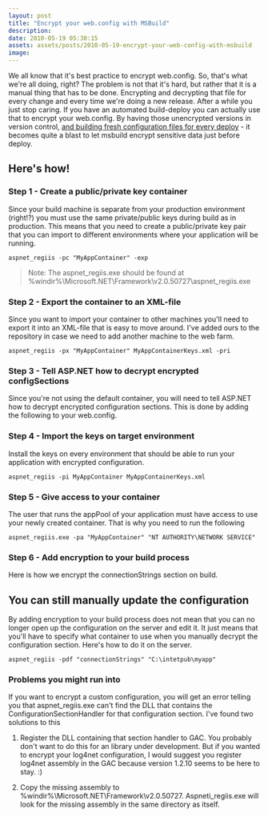 ```yaml
---
layout: post
title: "Encrypt your web.config with MSBuild"
description:
date: 2010-05-19 05:30:15
assets: assets/posts/2010-05-19-encrypt-your-web-config-with-msbuild
image: 
---
```


We all know that it's best practice to encrypt web.config. So, that's what we're all doing, right?  The problem is not that it's hard, but rather that it is a manual thing that has to be done. Encrypting and decrypting that file for every change and every time we're doing a new release. After a while you just stop caring.  If you have an automated build-deploy you can actually use that to encrypt your web.config. By having those unencrypted versions in version control, <a href="/2010/01/28/transforming-an-app-config-file.html">and building fresh configuration files for every deploy</a> - it becomes quite a blast to let msbuild encrypt sensitive data just before deploy.

## Here's how!

### Step 1 - Create a public/private key container

Since your build machine is separate from your production environment (right!?) you must use the same private/public keys during build as in production. This means that you need to create a public/private key pair that you can import to different environments where your application will be running.

```
aspnet_regiis -pc "MyAppContainer" -exp
```

> Note: The aspnet\_regiis.exe should be found at %windir%\Microsoft.NET\Framework\v2.0.50727\aspnet\_regiis.exe

### Step 2 - Export the container to an XML-file

Since you want to import your container to other machines you'll need to export it into an XML-file that is easy to move around. I've added ours to the repository in case we need to add another machine to the web farm.

```
aspnet_regiis -px "MyAppContainer" MyAppContainerKeys.xml -pri
```

### Step 3 - Tell ASP.NET how to decrypt encrypted configSections

Since you're not using the default container, you will need to tell ASP.NET how to decrypt encrypted configuration sections. This is done by adding the following to your web.config.

<script src="https://gist.github.com/miklund/84d6657c11a16df918de.js?file=Web.config.xml"></script>

### Step 4 - Import the keys on target environment

Install the keys on every environment that should be able to run your application with encrypted configuration.

```
aspnet_regiis -pi MyAppContainer MyAppContainerKeys.xml
```

### Step 5 - Give access to your container

The user that runs the appPool of your application must have access to use your newly created container. That is why you need to run the following

```
aspnet_regiis.exe -pa "MyAppContainer" "NT AUTHORITY\NETWORK SERVICE"
```

### Step 6 - Add encryption to your build process

Here is how we encrypt the connectionStrings section on build.

<script src="https://gist.github.com/miklund/84d6657c11a16df918de.js?file=Project.csproj.xml"></script>

## You can still manually update the configuration

By adding encryption to your build process does not mean that you can no longer open up the configuration on the server and edit it. It just means that you'll have to specify what container to use when you manually decrypt the configuration section. Here's how to do it on the server.

```
aspnet_regiis -pdf "connectionStrings" "C:\intetpub\myapp"
```

### Problems you might run into

If you want to encrypt a custom configuration, you will get an error telling you that aspnet\_regiis.exe can't find the DLL that contains the ConfigurationSectionHandler for that configuration section. I've found two solutions to this

1. Register the DLL containing that section handler to GAC. You probably don't want to do this for an library under development. But if you wanted to encrypt your log4net configuration, I would suggest you register log4net assembly in the GAC because version 1.2.10 seems to be here to stay. :)

2. Copy the missing assembly to %windir%\Microsoft.NET\Framework\v2.0.50727\. Aspneti\_regiis.exe will look for the missing assembly in the same directory as itself.

